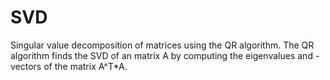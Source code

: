 # SVD
Singular value decomposition of matrices using the QR algorithm.
The QR algorithm finds the SVD of an matrix A by computing the 
eigenvalues and -vectors of the matrix A^T*A. 
